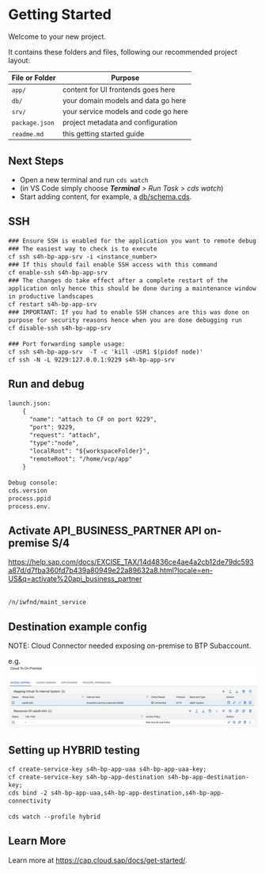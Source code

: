 # Getting Started

Welcome to your new project.

It contains these folders and files, following our recommended project layout:

File or Folder | Purpose
---------|----------
`app/` | content for UI frontends goes here
`db/` | your domain models and data go here
`srv/` | your service models and code go here
`package.json` | project metadata and configuration
`readme.md` | this getting started guide


## Next Steps

- Open a new terminal and run `cds watch` 
- (in VS Code simply choose _**Terminal** > Run Task > cds watch_)
- Start adding content, for example, a [db/schema.cds](db/schema.cds).



## SSH

```
### Ensure SSH is enabled for the application you want to remote debug
### The easiest way to check is to execute
cf ssh s4h-bp-app-srv -i <instance_number>
### If this should fail enable SSH access with this command
cf enable-ssh s4h-bp-app-srv
### The changes do take effect after a complete restart of the application only hence this should be done during a maintenance window in productive landscapes
cf restart s4h-bp-app-srv
### IMPORTANT: If you had to enable SSH chances are this was done on purpose for security reasons hence when you are done debugging run
cf disable-ssh s4h-bp-app-srv

### Port forwarding sample usage:
cf ssh s4h-bp-app-srv  -T -c 'kill -USR1 $(pidof node)'
cf ssh -N -L 9229:127.0.0.1:9229 s4h-bp-app-srv
```

## Run and debug
```
launch.json:
    {
      "name": "attach to CF on port 9229",
      "port": 9229,
      "request": "attach",
      "type":"node",
      "localRoot": "${workspaceFolder}",
      "remoteRoot": "/home/vcp/app"
    }

Debug console: 
cds.version
process.ppid
process.env.

```

## Activate API_BUSINESS_PARTNER API on-premise S/4


https://help.sap.com/docs/EXCISE_TAX/14d4836ce4ae4a2cb12de79dc593a87d/d7fba360fd7b439a80949e22a89632a8.html?locale=en-US&q=activate%20api_business_partner

```

/n/iwfnd/maint_service
```

## Destination example config

NOTE: Cloud Connector needed exposing on-premise to BTP Subaccount.

e.g.
![Alt text](/screengrabs/SCC_onpremise.png?raw=true "CAL S4H demo system, exposted on HTTP port, to avoid SSL/Cert issues")



## Setting up HYBRID testing
```
cf create-service-key s4h-bp-app-uaa s4h-bp-app-uaa-key;
cf create-service-key s4h-bp-app-destination s4h-bp-app-destination-key;
cds bind -2 s4h-bp-app-uaa,s4h-bp-app-destination,s4h-bp-app-connectivity

cds watch --profile hybrid
```

## Learn More


Learn more at https://cap.cloud.sap/docs/get-started/.
